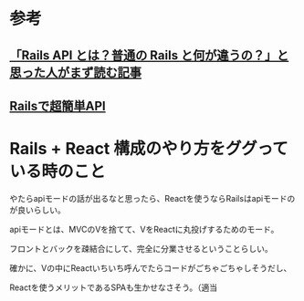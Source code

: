 # 参考


## [「Rails API とは？普通の Rails と何が違うの？」と思った人がまず読む記事](https://zenn.dev/ddpmntcpbr/articles/about-rails-api)

## [Railsで超簡単API](https://qiita.com/k-penguin-sato/items/adba7a1a1ecc3582a9c9)


# Rails + React 構成のやり方をググっている時のこと


やたらapiモードの話が出るなと思ったら、Reactを使うならRailsはapiモードのが良いらしい。

apiモードとは、MVCのVを捨てて、VをReactに丸投げするためのモード。

フロントとバックを疎結合にして、完全に分業させるということらしい。

確かに、Vの中にReactいちいち呼んでたらコードがごちゃごちゃしそうだし、

Reactを使うメリットであるSPAも生かせなさそう。（適当

